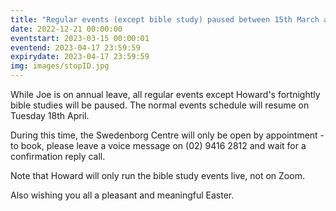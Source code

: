 ```yaml
---
title: "Regular events (except bible study) paused between 15th March and 17th April (Centre open by appointment)"
date: 2022-12-21 00:00:00
eventstart: 2023-03-15 00:00:01
eventend: 2023-04-17 23:59:59
expirydate: 2023-04-17 23:59:59
img: images/stopID.jpg
---
```


While Joe is on annual leave, all regular events except Howard's fortnightly bible studies will be paused. The normal events schedule will resume on Tuesday 18th April.

During this time, the Swedenborg Centre will only be open by appointment - to book, please leave a voice message on (02) 9416 2812 and wait for a confirmation reply call.

Note that Howard will only run the bible study events live, not on Zoom.

Also wishing you all a pleasant and meaningful Easter.